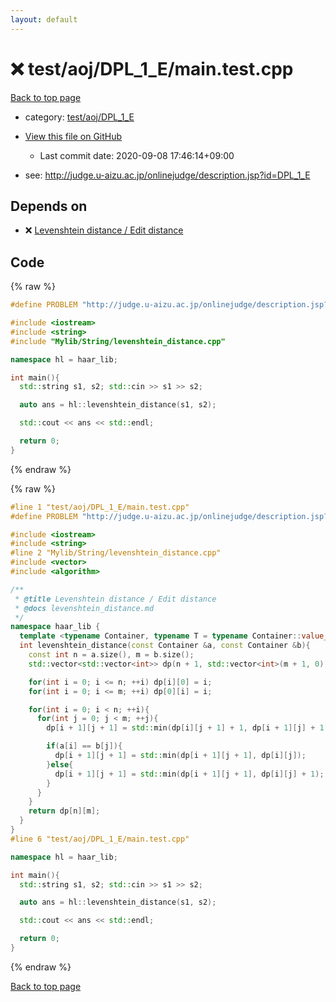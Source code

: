 ```yaml
---
layout: default
---
```


<!-- mathjax config similar to math.stackexchange -->
<script type="text/javascript" async
  src="https://cdnjs.cloudflare.com/ajax/libs/mathjax/2.7.5/MathJax.js?config=TeX-MML-AM_CHTML">
</script>
<script type="text/x-mathjax-config">
  MathJax.Hub.Config({
    TeX: { equationNumbers: { autoNumber: "AMS" }},
    tex2jax: {
      inlineMath: [ ['$','$'] ],
      processEscapes: true
    },
    "HTML-CSS": { matchFontHeight: false },
    displayAlign: "left",
    displayIndent: "2em"
  });
</script>

<script type="text/javascript" src="https://cdnjs.cloudflare.com/ajax/libs/jquery/3.4.1/jquery.min.js"></script>
<script src="https://cdn.jsdelivr.net/npm/jquery-balloon-js@1.1.2/jquery.balloon.min.js" integrity="sha256-ZEYs9VrgAeNuPvs15E39OsyOJaIkXEEt10fzxJ20+2I=" crossorigin="anonymous"></script>
<script type="text/javascript" src="../../../../assets/js/copy-button.js"></script>
<link rel="stylesheet" href="../../../../assets/css/copy-button.css" />


# :x: test/aoj/DPL_1_E/main.test.cpp

<a href="../../../../index.html">Back to top page</a>

* category: <a href="../../../../index.html#ff011c241521fe723b9ada74a9467695">test/aoj/DPL_1_E</a>
* <a href="{{ site.github.repository_url }}/blob/master/test/aoj/DPL_1_E/main.test.cpp">View this file on GitHub</a>
    - Last commit date: 2020-09-08 17:46:14+09:00


* see: <a href="http://judge.u-aizu.ac.jp/onlinejudge/description.jsp?id=DPL_1_E">http://judge.u-aizu.ac.jp/onlinejudge/description.jsp?id=DPL_1_E</a>


## Depends on

* :x: <a href="../../../../library/Mylib/String/levenshtein_distance.cpp.html">Levenshtein distance / Edit distance</a>


## Code

<a id="unbundled"></a>
{% raw %}
```cpp
#define PROBLEM "http://judge.u-aizu.ac.jp/onlinejudge/description.jsp?id=DPL_1_E"

#include <iostream>
#include <string>
#include "Mylib/String/levenshtein_distance.cpp"

namespace hl = haar_lib;

int main(){
  std::string s1, s2; std::cin >> s1 >> s2;

  auto ans = hl::levenshtein_distance(s1, s2);

  std::cout << ans << std::endl;

  return 0;
}

```
{% endraw %}

<a id="bundled"></a>
{% raw %}
```cpp
#line 1 "test/aoj/DPL_1_E/main.test.cpp"
#define PROBLEM "http://judge.u-aizu.ac.jp/onlinejudge/description.jsp?id=DPL_1_E"

#include <iostream>
#include <string>
#line 2 "Mylib/String/levenshtein_distance.cpp"
#include <vector>
#include <algorithm>

/**
 * @title Levenshtein distance / Edit distance
 * @docs levenshtein_distance.md
 */
namespace haar_lib {
  template <typename Container, typename T = typename Container::value_type>
  int levenshtein_distance(const Container &a, const Container &b){
    const int n = a.size(), m = b.size();
    std::vector<std::vector<int>> dp(n + 1, std::vector<int>(m + 1, 0));

    for(int i = 0; i <= n; ++i) dp[i][0] = i;
    for(int i = 0; i <= m; ++i) dp[0][i] = i;

    for(int i = 0; i < n; ++i){
      for(int j = 0; j < m; ++j){
        dp[i + 1][j + 1] = std::min(dp[i][j + 1] + 1, dp[i + 1][j] + 1);

        if(a[i] == b[j]){
          dp[i + 1][j + 1] = std::min(dp[i + 1][j + 1], dp[i][j]);
        }else{
          dp[i + 1][j + 1] = std::min(dp[i + 1][j + 1], dp[i][j] + 1);
        }
      }
    }
    return dp[n][m];
  }
}
#line 6 "test/aoj/DPL_1_E/main.test.cpp"

namespace hl = haar_lib;

int main(){
  std::string s1, s2; std::cin >> s1 >> s2;

  auto ans = hl::levenshtein_distance(s1, s2);

  std::cout << ans << std::endl;

  return 0;
}

```
{% endraw %}

<a href="../../../../index.html">Back to top page</a>

